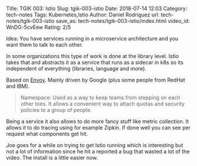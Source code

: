 Title: TGIK 003: Istio
Slug: tgik-003-istio
Date: 2018-07-14 12:03
Category: tech-notes
Tags: Kubernetes,Istio
Author: Daniel Rodriguez
url: tech-notes/tgik-003-istio
save_as: tech-notes/tgik-003-istio/index.html
video_id: WnDG-5cvEew
Rating: 2/5

Idea: You have services running in a microservice architecture and you want them to talk to each other.

In some organizations this type of work is done at the library level. Istio takes that and abstracts it as a service that runs as a sidecar in k8s so its independent of everything (libraries, language and more).

Based on [Envoy](https://www.envoyproxy.io/). Mainly driven by Google (plus some people from RedHat and IBM).

> Namespace: Used as a way to keep teams from stepping on each other toes. It allows a convenient way to attach quotas and security policies to a group of people.

Being a service it also allows to do more fancy stuff like metric collection. It allows it to do tracing using for example Zipkin. If done well you can see per request what components get hit.

Joe goes for a while on trying to get Istio running which is interesting but not a lot of information since he hit a reported a bug that wasted a lot of the video. The install is a little easier now.
